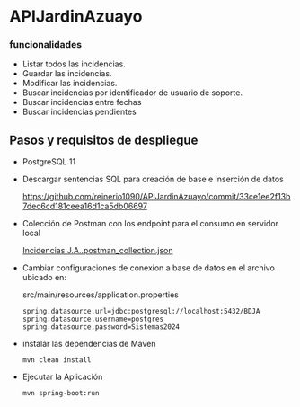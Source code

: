 # APIJardinAzuayo

### funcionalidades

-   Listar todos las incidencias.
-   Guardar las incidencias.
-   Modificar las incidencias.
-   Buscar incidencias por identificador de usuario de soporte.
-   Buscar incidencias entre fechas
-   Buscar incidencias pendientes

## Pasos y requisitos de despliegue

-  PostgreSQL 11
-  Descargar sentencias SQL para creación de base e inserción de datos

   https://github.com/reinerio1090/APIJardinAzuayo/commit/33ce1ee2f13b7dec6cd181ceea16d1ca5db06697
  
- Colección de Postman con los endpoint para el consumo en servidor local

  [Incidencias J.A..postman_collection.json](https://github.com/reinerio1090/APIJardinAzuayo/files/15448759/Incidencias.J.A.postman_collection.json)

- Cambiar configuraciones de conexion a base de datos en el archivo ubicado en:

   src/main/resources/application.properties

      spring.datasource.url=jdbc:postgresql://localhost:5432/BDJA
      spring.datasource.username=postgres
      spring.datasource.password=Sistemas2024

- instalar las dependencias de Maven

      mvn clean install

- Ejecutar la Aplicación

      mvn spring-boot:run

    

